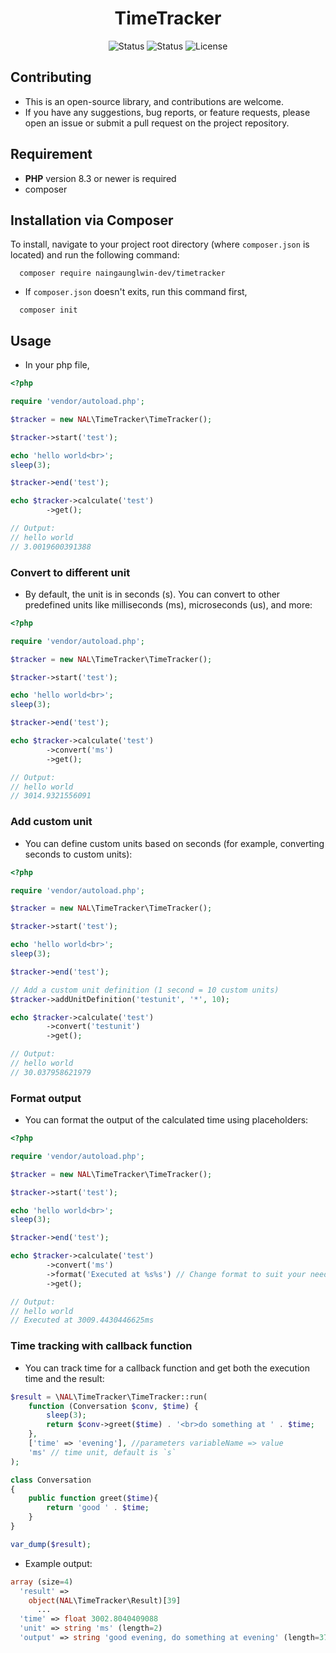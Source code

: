 <div align="center">

# TimeTracker

![Status](https://img.shields.io/badge/test-pass-green)
![Status](https://img.shields.io/badge/coverage-100%25-green)
![License](https://img.shields.io/badge/license-MIT-blue.svg)

</div>

## Contributing
- This is an open-source library, and contributions are welcome.
- If you have any suggestions, bug reports, or feature requests, please open an issue or submit a pull request on the project repository.

## Requirement
- **PHP** version 8.3 or newer is required
- composer

## Installation via Composer
To install, navigate to your project root directory (where `composer.json` is located) and run the following command:
```shell
  composer require naingaunglwin-dev/timetracker
```
- If `composer.json` doesn't exits, run this command first,
```shell
  composer init
```

## Usage
- In your php file,
```php
<?php

require 'vendor/autoload.php';

$tracker = new NAL\TimeTracker\TimeTracker();

$tracker->start('test');

echo 'hello world<br>';
sleep(3);

$tracker->end('test');

echo $tracker->calculate('test')
        ->get();

// Output:
// hello world
// 3.0019600391388
```

### Convert to different unit
- By default, the unit is in seconds (s). You can convert to other predefined units like milliseconds (ms), microseconds (us), and more:
```php
<?php

require 'vendor/autoload.php';

$tracker = new NAL\TimeTracker\TimeTracker();

$tracker->start('test');

echo 'hello world<br>';
sleep(3);

$tracker->end('test');

echo $tracker->calculate('test')
        ->convert('ms')
        ->get();

// Output:
// hello world
// 3014.9321556091
```

### Add custom unit
- You can define custom units based on seconds (for example, converting seconds to custom units):
```php
<?php

require 'vendor/autoload.php';

$tracker = new NAL\TimeTracker\TimeTracker();

$tracker->start('test');

echo 'hello world<br>';
sleep(3);

$tracker->end('test');

// Add a custom unit definition (1 second = 10 custom units)
$tracker->addUnitDefinition('testunit', '*', 10);

echo $tracker->calculate('test')
        ->convert('testunit')
        ->get();

// Output:
// hello world
// 30.037958621979
```

### Format output
- You can format the output of the calculated time using placeholders:
```php
<?php

require 'vendor/autoload.php';

$tracker = new NAL\TimeTracker\TimeTracker();

$tracker->start('test');

echo 'hello world<br>';
sleep(3);

$tracker->end('test');

echo $tracker->calculate('test')
        ->convert('ms')
        ->format('Executed at %s%s') // Change format to suit your needs (default: '%s %s')
        ->get();

// Output:
// hello world
// Executed at 3009.4430446625ms
```

### Time tracking with callback function
- You can track time for a callback function and get both the execution time and the result:
```php
$result = \NAL\TimeTracker\TimeTracker::run(
    function (Conversation $conv, $time) {
        sleep(3);
        return $conv->greet($time) . '<br>do something at ' . $time;
    },
    ['time' => 'evening'], //parameters variableName => value
    'ms' // time unit, default is `s`
);

class Conversation
{
    public function greet($time){
        return 'good ' . $time;
    }
}

var_dump($result);
```
- Example output:
```php
array (size=4)
  'result' => 
    object(NAL\TimeTracker\Result)[39]
      ...
  'time' => float 3002.8040409088
  'unit' => string 'ms' (length=2)
  'output' => string 'good evening, do something at evening' (length=37)
```

